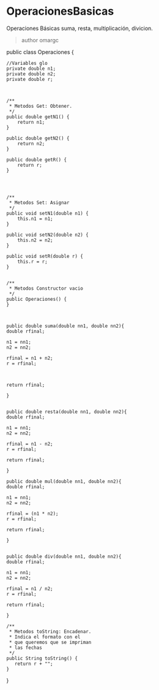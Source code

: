 # OperacionesBasicas
Operaciones Básicas suma, resta, multiplicación, divicion.


>author omargc
 
public class Operaciones {
    
    //Variables glo
    private double n1;
    private double n2;
    private double r;

    
    
    /**
     * Metodos Get: Obtener.
     */
    public double getN1() {
        return n1;
    }

    public double getN2() {
        return n2;
    }

    public double getR() {
        return r;
    }
    
    
    
    
    /**
     * Metodos Set: Asignar
     */
    public void setN1(double n1) {
        this.n1 = n1;
    }

    public void setN2(double n2) {
        this.n2 = n2;
    }

    public void setR(double r) {
        this.r = r;
    }
    
    
    /**
     * Metodos Constructor vacio
     */
    public Operaciones() {
    }
    
   
    
    public double suma(double nn1, double nn2){
    double rfinal;
    
    n1 = nn1;
    n2 = nn2;
    
    rfinal = n1 + n2;
    r = rfinal;
    
    
    
    return rfinal;
    
    }
    
    
    public double resta(double nn1, double nn2){
    double rfinal;
    
    n1 = nn1;
    n2 = nn2;
    
    rfinal = n1 - n2;
    r = rfinal;
    
    return rfinal;
    
    }
    
    public double mul(double nn1, double nn2){
    double rfinal;
    
    n1 = nn1;
    n2 = nn2;
    
    rfinal = (n1 * n2);
    r = rfinal;
    
    return rfinal;
    
    }
    
    
    public double div(double nn1, double nn2){
    double rfinal;
    
    n1 = nn1;
    n2 = nn2;
    
    rfinal = n1 / n2;
    r = rfinal;
    
    return rfinal;
    
    }
    
    /**
     * Metodos toString: Encadenar.
     * Indica el formato con el
     * que queremos que se impriman
     * las fechas
     */
    public String toString() {
       return r + "";
    }
    
    
    
    
    
}

